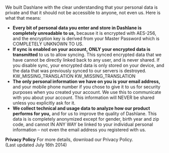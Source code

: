 We built Dashlane with the clear understanding that your personal data is private and that it should not be accessible to anyone, not even us. Here is what that means:  
  

*   **Every bit of personal data you enter and store in Dashlane is completely unreadable to us,** because it is encrypted with AES-256, and the encryption key is derived from your Master Password which is COMPLETELY UNKNOWN TO US.
*   **If sync is enabled on your account, ONLY your encrypted data is transmitted** to us to allow syncing. This synced encrypted data that we have cannot be directly linked back to any user, and is never shared. If you disable sync, your encrypted data is only stored on your device, and the data that was previously synced to our servers is destroyed. KW\_MISSING\_TRANSLATION KW\_MISSING\_TRANSLATION
*   **The only personal information we have on you is your email address,** and your mobile phone number if you chose to give it to us for security purposes when you created your account. We use this to communicate with you about your account. This information will NEVER be shared unless you explicitly ask for it.
*   **We collect technical and usage data to analyze how our product performs for you,** and for us to improve the quality of Dashlane. This data is is completely anonymized except for gender, birth year and zip code, and cannot IN ANY WAY be linked to your individual personal information – not even the email address you registered with us.

  
**Privacy Policy** For more details, download our Privacy Policy.  
(Last updated July 16th 2014)